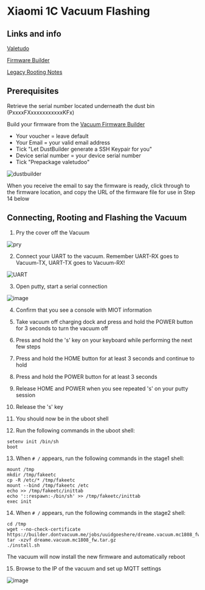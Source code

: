 # Xiaomi 1C Vacuum Flashing

## Links and info

[Valetudo](https://valetudo.cloud/pages/installation/dreame.html)

[Firmware Builder](https://builder.dontvacuum.me/_dreame_mc1808.html)

[Legacy Rooting Notes](https://gist.github.com/stek29/5c44244ae190f3757a785f432536c22a)

## Prerequisites

Retrieve the serial number located underneath the dust bin (PxxxxFXxxxxxxxxxxxKFx)

Build your firmware from the [Vacuum Firmware Builder](https://builder.dontvacuum.me/_dreame_mc1808.html)

 - Your voucher = leave default
 - Your Email = your valid email address
 - Tick "Let DustBuilder generate a SSH Keypair for you"
 - Device serial number = your device serial number
 - Tick "Prepackage valetudoo"

![dustbuilder](https://github.com/reubznz/info/assets/47412059/725408a1-4311-4f7a-a381-c4a10262ec1b)

When you receive the email to say the firmware is ready, click through to the firmware location, and copy the URL of the firmware file for use in Step 14 below

## Connecting, Rooting and Flashing the Vacuum

1. Pry the cover off the Vacuum

![pry](https://github.com/reubznz/info/assets/47412059/b7950005-1d1f-4336-bfec-0ed106b5a873)

2. Connect your UART to the vacuum. Remember UART-RX goes to Vacuum-TX, UART-TX goes to Vacuum-RX!

![UART](https://github.com/reubznz/info/assets/47412059/6f7f65ea-7f4b-47c7-8b7a-754f4e08e0c4)

3. Open putty, start a serial connection

![image](https://github.com/reubznz/info/assets/47412059/e15e3ac4-74fa-4bb5-bc05-89cd01c7d423)

4. Confirm that you see a console with MIOT information

5. Take vacuum off charging dock and press and hold the POWER button for 3 seconds to turn the vacuum off

6. Press and hold the 's' key on your keyboard while performing the next few steps

7. Press and hold the HOME button for at least 3 seconds and continue to hold

8. Press and hold the POWER button for at least 3 seconds

9. Release HOME and POWER when you see repeated 's' on your putty session

10. Release the 's' key

11. You should now be in the uboot shell

12. Run the following commands in the uboot shell:

```
setenv init /bin/sh
boot
```

13. When `# /` appears, run the following commands in the stage1 shell:

```
mount /tmp
mkdir /tmp/fakeetc
cp -R /etc/* /tmp/fakeetc
mount --bind /tmp/fakeetc /etc
echo >> /tmp/fakeetc/inittab
echo '::respawn:-/bin/sh' >> /tmp/fakeetc/inittab
exec init
```

14. When `# /` appears, run the following commands in the stage2 shell:

```
cd /tmp
wget --no-check-certificate https://builder.dontvacuum.me/jobs/uuidgoeshere/dreame.vacuum.mc1808_fw.tar.gz
tar -xzvf dreame.vacuum.mc1808_fw.tar.gz
./install.sh
```

The vacuum will now install the new firmware and automatically reboot

15. Browse to the IP of the vacuum and set up MQTT settings

![image](https://github.com/reubznz/info/assets/47412059/a5f60861-76b6-43be-813a-8ec64acf475d)



